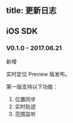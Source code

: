 title: 更新日志
---

## iOS SDK

### V0.1.0 - 2017.06.21

<span class="changelog add">新增</span>

实时定位 Preview 版发布。

第一版支持以下功能：

1. 位置同步
2. 实时轨迹
3. 范围监听
